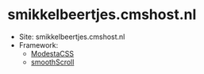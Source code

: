 # smikkelbeertjes.cmshost.nl

- Site: smikkelbeertjes.cmshost.nl
- Framework:
  - [ModestaCSS](https://github.com/AlexFlipnote/ModestaCSS)
  - [smoothScroll](https://github.com/alicelieutier/smoothScroll)

